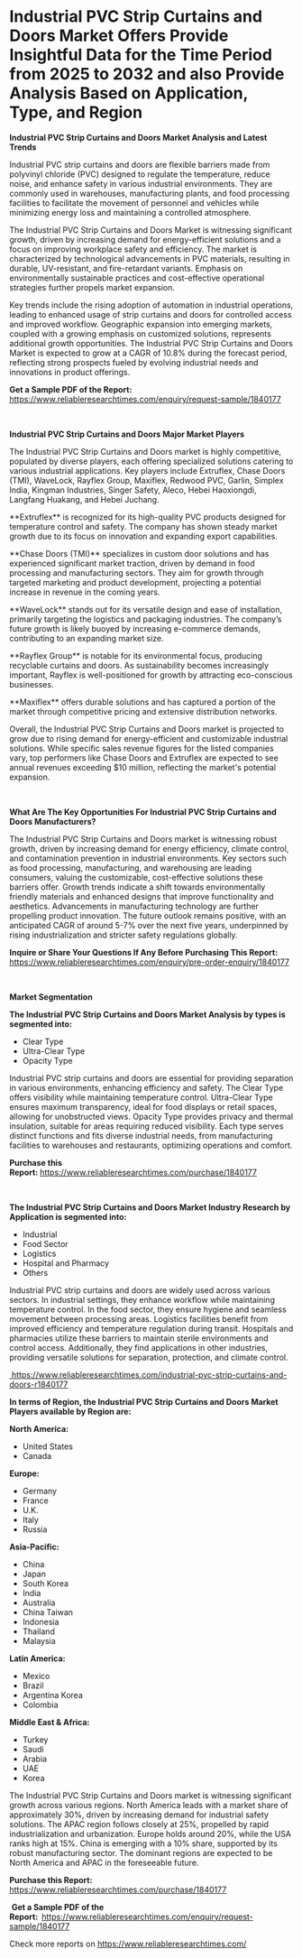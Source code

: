<p><h1>Industrial PVC Strip Curtains and Doors Market Offers Provide Insightful Data for the Time Period from 2025 to 2032 and also Provide Analysis Based on Application, Type, and Region</h1></p><p><strong>Industrial PVC Strip Curtains and Doors Market Analysis and Latest Trends</strong></p>
<p><p>Industrial PVC strip curtains and doors are flexible barriers made from polyvinyl chloride (PVC) designed to regulate the temperature, reduce noise, and enhance safety in various industrial environments. They are commonly used in warehouses, manufacturing plants, and food processing facilities to facilitate the movement of personnel and vehicles while minimizing energy loss and maintaining a controlled atmosphere.</p><p>The Industrial PVC Strip Curtains and Doors Market is witnessing significant growth, driven by increasing demand for energy-efficient solutions and a focus on improving workplace safety and efficiency. The market is characterized by technological advancements in PVC materials, resulting in durable, UV-resistant, and fire-retardant variants. Emphasis on environmentally sustainable practices and cost-effective operational strategies further propels market expansion.</p><p>Key trends include the rising adoption of automation in industrial operations, leading to enhanced usage of strip curtains and doors for controlled access and improved workflow. Geographic expansion into emerging markets, coupled with a growing emphasis on customized solutions, represents additional growth opportunities. The Industrial PVC Strip Curtains and Doors Market is expected to grow at a CAGR of 10.8% during the forecast period, reflecting strong prospects fueled by evolving industrial needs and innovations in product offerings.</p></p>
<p><strong>Get a Sample PDF of the Report:&nbsp;</strong> <a href="https://www.reliableresearchtimes.com/enquiry/request-sample/1840177?utm_campaign=3444&utm_medium=2&utm_source=Github&utm_content=ia&utm_term=03042025&utm_id=industrial-pvc-strip-curtains-and-doors">https://www.reliableresearchtimes.com/enquiry/request-sample/1840177</a></p>
<p>&nbsp;</p>
<p><strong>Industrial PVC Strip Curtains and Doors Major Market Players</strong></p>
<p><p>The Industrial PVC Strip Curtains and Doors market is highly competitive, populated by diverse players, each offering specialized solutions catering to various industrial applications. Key players include Extruflex, Chase Doors (TMI), WaveLock, Rayflex Group, Maxiflex, Redwood PVC, Garlin, Simplex India, Kingman Industries, Singer Safety, Aleco, Hebei Haoxiongdi, Langfang Huakang, and Hebei Juchang.</p><p>**Extruflex** is recognized for its high-quality PVC products designed for temperature control and safety. The company has shown steady market growth due to its focus on innovation and expanding export capabilities.</p><p>**Chase Doors (TMI)** specializes in custom door solutions and has experienced significant market traction, driven by demand in food processing and manufacturing sectors. They aim for growth through targeted marketing and product development, projecting a potential increase in revenue in the coming years.</p><p>**WaveLock** stands out for its versatile design and ease of installation, primarily targeting the logistics and packaging industries. The company’s future growth is likely buoyed by increasing e-commerce demands, contributing to an expanding market size.</p><p>**Rayflex Group** is notable for its environmental focus, producing recyclable curtains and doors. As sustainability becomes increasingly important, Rayflex is well-positioned for growth by attracting eco-conscious businesses.</p><p>**Maxiflex** offers durable solutions and has captured a portion of the market through competitive pricing and extensive distribution networks.</p><p>Overall, the Industrial PVC Strip Curtains and Doors market is projected to grow due to rising demand for energy-efficient and customizable industrial solutions. While specific sales revenue figures for the listed companies vary, top performers like Chase Doors and Extruflex are expected to see annual revenues exceeding $10 million, reflecting the market's potential expansion.</p></p>
<p>&nbsp;</p>
<p><strong>What Are The Key Opportunities For Industrial PVC Strip Curtains and Doors Manufacturers?</strong></p>
<p><p>The Industrial PVC Strip Curtains and Doors market is witnessing robust growth, driven by increasing demand for energy efficiency, climate control, and contamination prevention in industrial environments. Key sectors such as food processing, manufacturing, and warehousing are leading consumers, valuing the customizable, cost-effective solutions these barriers offer. Growth trends indicate a shift towards environmentally friendly materials and enhanced designs that improve functionality and aesthetics. Advancements in manufacturing technology are further propelling product innovation. The future outlook remains positive, with an anticipated CAGR of around 5-7% over the next five years, underpinned by rising industrialization and stricter safety regulations globally.</p></p>
<p><strong>Inquire or Share Your Questions If Any Before Purchasing This Report:</strong> <a href="https://www.reliableresearchtimes.com/enquiry/pre-order-enquiry/1840177?utm_campaign=3444&utm_medium=2&utm_source=Github&utm_content=ia&utm_term=03042025&utm_id=industrial-pvc-strip-curtains-and-doors">https://www.reliableresearchtimes.com/enquiry/pre-order-enquiry/1840177</a></p>
<p>&nbsp;</p>
<p><strong>Market Segmentation</strong></p>
<p><strong>The Industrial PVC Strip Curtains and Doors Market Analysis by types is segmented into:</strong></p>
<p><ul><li>Clear Type</li><li>Ultra-Clear Type</li><li>Opacity Type</li></ul></p>
<p><p>Industrial PVC strip curtains and doors are essential for providing separation in various environments, enhancing efficiency and safety. The Clear Type offers visibility while maintaining temperature control. Ultra-Clear Type ensures maximum transparency, ideal for food displays or retail spaces, allowing for unobstructed views. Opacity Type provides privacy and thermal insulation, suitable for areas requiring reduced visibility. Each type serves distinct functions and fits diverse industrial needs, from manufacturing facilities to warehouses and restaurants, optimizing operations and comfort.</p></p>
<p><strong>Purchase this Report:&nbsp;</strong><a href="https://www.reliableresearchtimes.com/purchase/1840177?utm_campaign=3444&utm_medium=2&utm_source=Github&utm_content=ia&utm_term=03042025&utm_id=industrial-pvc-strip-curtains-and-doors">https://www.reliableresearchtimes.com/purchase/1840177</a></p>
<p>&nbsp;</p>
<p><strong>The Industrial PVC Strip Curtains and Doors Market Industry Research by Application is segmented into:</strong></p>
<p><ul><li>Industrial</li><li>Food Sector</li><li>Logistics</li><li>Hospital and Pharmacy</li><li>Others</li></ul></p>
<p><p>Industrial PVC strip curtains and doors are widely used across various sectors. In industrial settings, they enhance workflow while maintaining temperature control. In the food sector, they ensure hygiene and seamless movement between processing areas. Logistics facilities benefit from improved efficiency and temperature regulation during transit. Hospitals and pharmacies utilize these barriers to maintain sterile environments and control access. Additionally, they find applications in other industries, providing versatile solutions for separation, protection, and climate control.</p></p>
<p><a href="https://www.reliableresearchtimes.com/industrial-pvc-strip-curtains-and-doors-r1840177?utm_campaign=3444&utm_medium=2&utm_source=Github&utm_content=ia&utm_term=03042025&utm_id=industrial-pvc-strip-curtains-and-doors">&nbsp;https://www.reliableresearchtimes.com/industrial-pvc-strip-curtains-and-doors-r1840177</a></p>
<p><strong>In terms of Region, the Industrial PVC Strip Curtains and Doors Market Players available by Region are:</strong></p>
<p>
    <p> <strong> North America: </strong>
        <ul>
            <li>United States</li>
            <li>Canada</li>
        </ul>
        </p> 
    <p> <strong> Europe: </strong>
        <ul>
            <li>Germany</li>
            <li>France</li>
            <li>U.K.</li>
            <li>Italy</li>
            <li>Russia</li>
        </ul>
        </p> 
    <p> <strong> Asia-Pacific: </strong>
        <ul>
            <li>China</li>
            <li>Japan</li>
            <li>South Korea</li>
            <li>India</li>
            <li>Australia</li>
            <li>China Taiwan</li>
            <li>Indonesia</li>
            <li>Thailand</li>
            <li>Malaysia</li>
        </ul>
        </p> 
    <p> <strong> Latin America: </strong>
        <ul>
            <li>Mexico</li>
            <li>Brazil</li>
            <li>Argentina Korea</li>
            <li>Colombia</li>
        </ul>
        </p> 
    <p> <strong> Middle East & Africa: </strong>
        <ul>
            <li>Turkey</li>
            <li>Saudi</li>
            <li>Arabia</li>
            <li>UAE</li>
            <li>Korea</li>
        </ul>
    </p>
    </p>
<p><p>The Industrial PVC Strip Curtains and Doors market is witnessing significant growth across various regions. North America leads with a market share of approximately 30%, driven by increasing demand for industrial safety solutions. The APAC region follows closely at 25%, propelled by rapid industrialization and urbanization. Europe holds around 20%, while the USA ranks high at 15%. China is emerging with a 10% share, supported by its robust manufacturing sector. The dominant regions are expected to be North America and APAC in the foreseeable future.</p></p>
<p><strong>Purchase this Report: </strong><a href="https://www.reliableresearchtimes.com/purchase/1840177?utm_campaign=3444&utm_medium=2&utm_source=Github&utm_content=ia&utm_term=03042025&utm_id=industrial-pvc-strip-curtains-and-doors">https://www.reliableresearchtimes.com/purchase/1840177</a></p>
<p>&nbsp;<strong>Get a Sample PDF of the Report:&nbsp;&nbsp;</strong><a href="https://www.reliableresearchtimes.com/enquiry/request-sample/1840177?utm_campaign=3444&utm_medium=2&utm_source=Github&utm_content=ia&utm_term=03042025&utm_id=industrial-pvc-strip-curtains-and-doors">https://www.reliableresearchtimes.com/enquiry/request-sample/1840177</a></p>
<p><strong></strong></p>
<p>Check more reports on <a href="https://www.reliableresearchtimes.com/?utm_campaign=3444&utm_medium=2&utm_source=Github&utm_content=ia&utm_term=03042025&utm_id=industrial-pvc-strip-curtains-and-doors">https://www.reliableresearchtimes.com/</a></p>